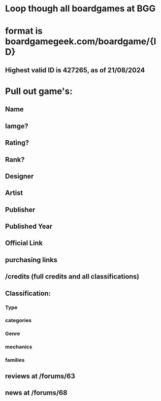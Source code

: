 # Loop though all boardgames at BGG

# format is boardgamegeek.com/boardgame/{ID}

## Highest valid ID is 427265, as of 21/08/2024

# Pull out game's:

## Name

## Iamge?

## Rating?

## Rank?

## Designer

## Artist

## Publisher

## Published Year

## Official Link

## purchasing links

## /credits (full credits and all classifications)

## Classification:

### Type

### categories

### Genre

### mechanics

### families

## reviews at /forums/63

## news at /forums/68
